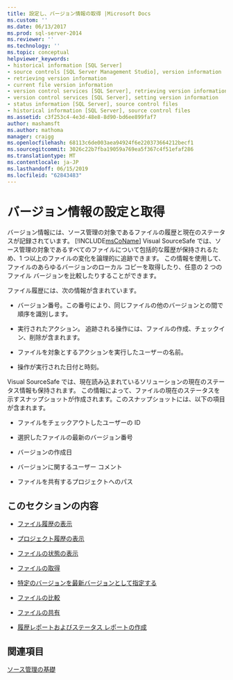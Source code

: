 ```yaml
---
title: 設定し、バージョン情報の取得 |Microsoft Docs
ms.custom: ''
ms.date: 06/13/2017
ms.prod: sql-server-2014
ms.reviewer: ''
ms.technology: ''
ms.topic: conceptual
helpviewer_keywords:
- historical information [SQL Server]
- source controls [SQL Server Management Studio], version information
- retrieving version information
- current file version information
- version control services [SQL Server], retrieving version information
- version control services [SQL Server], setting version information
- status information [SQL Server], source control files
- historical information [SQL Server], source control files
ms.assetid: c3f253c4-4e3d-48e8-8d90-bd6ee899faf7
author: mashamsft
ms.author: mathoma
manager: craigg
ms.openlocfilehash: 68113c6de003aea94924f6e220373664212becf1
ms.sourcegitcommit: 3026c22b7fba19059a769ea5f367c4f51efaf286
ms.translationtype: MT
ms.contentlocale: ja-JP
ms.lasthandoff: 06/15/2019
ms.locfileid: "62843483"
---
```

# <a name="set-and-retrieve-version-information"></a>バージョン情報の設定と取得
  バージョン情報には、ソース管理の対象であるファイルの履歴と現在のステータスが記録されています。 [!INCLUDE[msCoName](../includes/msconame-md.md)] Visual SourceSafe では、ソース管理の対象であるすべてのファイルについて包括的な履歴が保持されるため、1 つ以上のファイルの変化を論理的に追跡できます。 この情報を使用して、ファイルのあらゆるバージョンのローカル コピーを取得したり、任意の 2 つのファイル バージョンを比較したりすることができます。  
  
 ファイル履歴には、次の情報が含まれています。  
  
-   バージョン番号。この番号により、同じファイルの他のバージョンとの間で順序を識別します。  
  
-   実行されたアクション。 追跡される操作には、ファイルの作成、チェックイン、削除が含まれます。  
  
-   ファイルを対象とするアクションを実行したユーザーの名前。  
  
-   操作が実行された日付と時刻。  
  
 Visual SourceSafe では、現在読み込まれているソリューションの現在のステータス情報も保持されます。 この情報によって、ファイルの現在のステータスを示すスナップショットが作成されます。このスナップショットには、以下の項目が含まれます。  
  
-   ファイルをチェックアウトしたユーザーの ID  
  
-   選択したファイルの最新のバージョン番号  
  
-   バージョンの作成日  
  
-   バージョンに関するユーザー コメント  
  
-   ファイルを共有するプロジェクトへのパス  
  
## <a name="in-this-section"></a>このセクションの内容  
  
-   [ファイル履歴の表示](../../2014/database-engine/view-file-history.md)  
  
-   [プロジェクト履歴の表示](../../2014/database-engine/view-project-history.md)  
  
-   [ファイルの状態の表示](../../2014/database-engine/view-file-status.md)  
  
-   [ファイルの取得](../../2014/database-engine/retrieve-files.md)  
  
-   [特定のバージョンを最新バージョンとして指定する](../../2014/database-engine/specify-a-version-as-the-latest-version.md)  
  
-   [ファイルの比較](../../2014/database-engine/compare-files.md)  
  
-   [ファイルの共有](../../2014/database-engine/share-files.md)  
  
-   [履歴レポートおよびステータス レポートの作成](../../2014/database-engine/create-history-and-status-reports.md)  
  
## <a name="see-also"></a>関連項目  
 [ソース管理の基礎](../../2014/database-engine/source-control-basics.md)  
  
  
